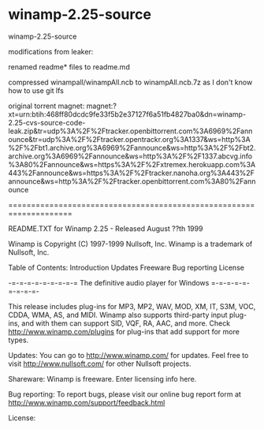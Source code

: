 # winamp-2.25-source
winamp-2.25-source



modifications from leaker:


renamed readme* files to readme.md

compressed winampall/winampAll.ncb to winampAll.ncb.7z as I don't know how to use git lfs

original torrent magnet: 
magnet:?xt=urn:btih:468ff80dcdc9fe33f5b2e37127f6a51fb4827ba0&dn=winamp-2.25-cvs-source-code-leak.zip&tr=udp%3A%2F%2Ftracker.openbittorrent.com%3A6969%2Fannounce&tr=udp%3A%2F%2Ftracker.opentrackr.org%3A1337&ws=http%3A%2F%2Fbt1.archive.org%3A6969%2Fannounce&ws=http%3A%2F%2Fbt2.archive.org%3A6969%2Fannounce&ws=http%3A%2F%2F1337.abcvg.info%3A80%2Fannounce&ws=https%3A%2F%2Fxtremex.herokuapp.com%3A443%2Fannounce&ws=https%3A%2F%2Ftracker.nanoha.org%3A443%2Fannounce&ws=http%3A%2F%2Ftracker.openbittorrent.com%3A80%2Fannounce




====================================================================



README.TXT for Winamp 2.25 - Released August ??th 1999

Winamp is Copyright (C) 1997-1999 Nullsoft, Inc.
Winamp is a trademark of Nullsoft, Inc.

Table of Contents:
  Introduction
  Updates
  Freeware
  Bug reporting
  License

-=-=-=-=-=-=-=-=-= The definitive audio player for Windows =-=-=-=-=-=-=-=-=-

This release includes plug-ins for MP3, MP2, WAV, MOD, XM, IT, S3M, VOC, CDDA, 
WMA, AS, and MIDI. Winamp also supports third-party input plug-ins, and with 
them can support SID, VQF, RA, AAC, and more. 
Check http://www.winamp.com/plugins for plug-ins that add support for more types.


Updates:
  You can go to http://www.winamp.com/ for updates. Feel free to visit 
  http://www.nullsoft.com/ for other Nullsoft projects.

Shareware: 
  Winamp is freeware. Enter licensing info here.
 
Bug reporting:
  To report bugs, please visit our online bug report form at 
  http://www.winamp.com/support/feedback.html
  

License:


